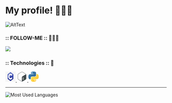 # My profile! 👨🏻‍🦱
![AltText](https://data.whicdn.com/images/54406285/original.gif)

### :: FOLLOW-ME :: 🙋🏻‍♂️

![](https://komarev.com/ghpvc/?username=VitorMob-C&style=flat-square)

### :: Technologies :: :space_invader:

<p>
    <a href="#">
        <img alt="C" width="32em" height="32em" src="assets/c.svg">
    </a>
    <a href="#">
        <img alt="ShellScript" width="32em" height="32em" src="assets/shell.svg">
    </a>
    <a href="#">
        <img alt="Python" width="32em" height="32em" src="assets/1200px-Python-logo-notext.svg.svg">
</a>

<hr>

<p>
   <img alt="Most Used Languages" height="160em" src="https://github-readme-stats.vercel.app/api/top-langs/?username=VitorMob&hide=html&layout=compact&theme=material-palenight">
</p>


